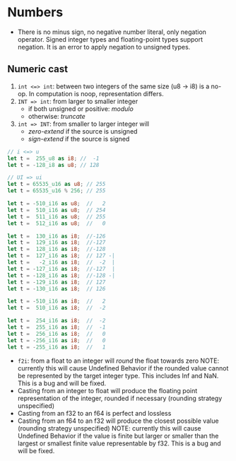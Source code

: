 # Numbers



- There is no minus sign, no negative number literal, only negation operator.
  Signed integer types and floating-point types support negation.
  It is an error to apply negation to unsigned types.



## Numeric cast

1. `int <=> int`: between two integers of the same size (u8 -> i8) 
    is a no-op. In computation is noop, representation differs.
2. `INT => int`: from larger to smaller integer
    - if both unsigned or positive: *modulo*
    - otherwise: *truncate*
3. `int => INT`: from smaller to larger integer will
    - *zero-extend* if the source is unsigned
    - *sign-extend* if the source is signed

```rust
// i <=> u
let t =  255_u8 as i8; //  -1
let t = -128_i8 as u8; // 128

// UI => ui
let t = 65535_u16 as u8; // 255
let t = 65535_u16 % 256; // 255

let t = -510_i16 as u8;  //   2
let t =  510_i16 as u8;  // 254
let t =  511_i16 as u8;  // 255
let t =  512_i16 as u8;  //   0

let t =  130_i16 as i8;  //-126
let t =  129_i16 as i8;  //-127
let t =  128_i16 as i8;  //-128
let t =  127_i16 as i8;  // 127 -|
let t =   -2_i16 as i8;  //  -2  |
let t = -127_i16 as i8;  //-127  |
let t = -128_i16 as i8;  //-128 -|
let t = -129_i16 as i8;  // 127
let t = -130_i16 as i8;  // 126

let t = -510_i16 as i8;  //   2
let t =  510_i16 as i8;  //  -2

let t =  254_i16 as i8;  //  -2
let t =  255_i16 as i8;  //  -1
let t =  256_i16 as i8;  //   0
let t = -256_i16 as i8;  //   0
let t = -255_i16 as i8;  //   1
```


- `f2i`: from a float to an integer will *round* the float towards zero
  NOTE: currently this will cause Undefined Behavior if the rounded value cannot be represented by the target integer type. This includes Inf and NaN. This is a bug and will be fixed.
- Casting from an integer to float will produce the floating point 
  representation of the integer, rounded if necessary (rounding strategy unspecified)
- Casting from an f32 to an f64 is perfect and lossless
- Casting from an f64 to an f32 will produce the closest possible value
  (rounding strategy unspecified)
  NOTE: currently this will cause Undefined Behavior if the value is finite but larger or smaller than the largest or smallest finite value representable by f32. This is a bug and will be fixed.

